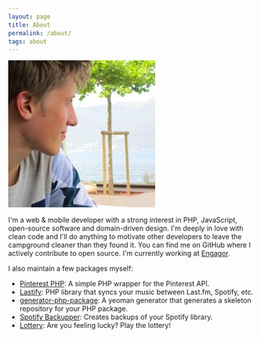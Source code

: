 ```yaml
---
layout: page
title: About
permalink: /about/
tags: about
---
```


![Hans Ott](/images/hansott.jpg)

I'm a web & mobile developer with a strong interest in PHP, JavaScript, open-source software and domain-driven design. I'm deeply in love with clean code and I'll do anything to motivate other developers to leave the campground cleaner than they found it. You can find me on GitHub where I actively contribute to open source. I'm currently working at [Engagor](http://www.engagor.com/).

I also maintain a few packages myself:

* [Pinterest PHP](https://github.com/hansott/pinterest-php): A simple PHP wrapper for the Pinterest API.
* [Lastify](https://github.com/hansott/lastify): PHP library that syncs your music between Last.fm, Spotify, etc.
* [generator-php-package](https://github.com/hansott/generator-php-package): A yeoman generator that generates a skeleton repository for your PHP package.
* [Spotify Backupper](https://github.com/hansott/spotify-backupper): Creates backups of your Spotify library.
* [Lottery](https://github.com/hansott/lottery): Are you feeling lucky? Play the lottery!
